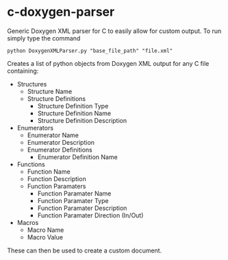 # c-doxygen-parser
Generic Doxygen XML parser for C to easily allow for custom output.
To run simply type the command
```
python DoxygenXMLParser.py "base_file_path" "file.xml"
```

Creates a list of python objects from Doxygen XML output for any C file containing:

* Structures
  * Structure Name
  * Structure Definitions
    * Structure Definition Type
    * Structure Definition Name
    * Structure Definition Description
* Enumerators
  * Enumerator Name
  * Enumerator Description
  * Enumerator Definitions
    * Enumerator Definition Name
* Functions
  * Function Name
  * Function Description
  * Function Paramaters
    * Function Paramater Name
    * Function Paramater Type
    * Function Paramater Description
    * Function Paramater Direction (In/Out)
* Macros
  * Macro Name
  * Macro Value
            
These can then be used to create a custom document.
